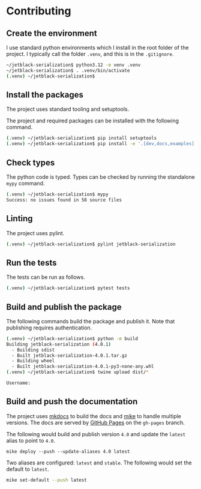 # Contributing

## Create the environment

I use standard python environments which I install in the root folder of the
project. I typically call the folder `.venv`, and this is in the `.gitignore`.

```bash
~/jetblack-serialization$ python3.12 -m venv .venv
~/jetblack-serialization$ . .venv/bin/activate
(.venv) ~/jetblack-serialization$
```

## Install the packages

The project uses standard tooling and setuptools.

The project and required packages can be installed with the following command.

```bash
(.venv) ~/jetblack-serialization$ pip install setuptools
(.venv) ~/jetblack-serialization$ pip install -e '.[dev,docs,examples]'
```

## Check types

The python code is typed. Types can be checked by running the standalone
`mypy` command.

```bash
(.venv) ~/jetblack-serialization$ mypy
Success: no issues found in 58 source files
```

## Linting

The project uses pylint.

```bash
(.venv) ~/jetblack-serialization$ pylint jetblack-serialization
```

## Run the tests

The tests can be run as follows.

```bash
(.venv) ~/jetblack-serialization$ pytest tests
```

## Build and publish the package

The following commands build the package and publish it. Note that publishing
requires authentication.

```bash
(.venv) ~/jetblack-serialization$ python -m build
Building jetblack-serialization (4.0.1)
  - Building sdist
  - Built jetblack-serialization-4.0.1.tar.gz
  - Building wheel
  - Built jetblack-serialization-4.0.1-py3-none-any.whl
(.venv) ~/jetblack-serialization$ twine upload dist/*

Username:
```

## Build and push the documentation

The project uses [mkdocs](https://www.mkdocs.org/) to build the docs
and [mike](https://github.com/jimporter/mike) to handle multiple versions. The
docs are served by [GitHub Pages](https://pages.github.com/) on the `gh-pages`
branch.

The following would build and publish version `4.0` and update the `latest`
alias to point to `4.0`.

```
mike deploy --push --update-aliases 4.0 latest
```

Two aliases are configured: `latest` and `stable`. The following would set the
default to `latest`.

```bash
mike set-default --push latest
```